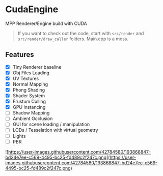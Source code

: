 # CudaEngine

MPP Renderer/Engine build with CUDA

> If you want to check out the code, start with `src/render` and `src/render/draw_caller` folders. Main.cpp is a mess.

## Features

- [x] Tiny Renderer baseline
- [x] Obj Files Loading
- [x] UV Textures
- [x] Normal Mapping
- [x] Phong Shading
- [x] Shader System
- [x] Frustum Culling
- [x] GPU Instancing
- [ ] Shadow Mapping
- [ ] Ambient Occlusion
- [ ] GUI for scene loading / manipulation
- [ ] LODs / Tesselation with virtual geometry
- [ ] Lights
- [ ] PBR

![https://user-images.githubusercontent.com/42784580/193868847-bd24e7ee-c569-4495-bc25-fd489c2f247c.png](https://user-images.githubusercontent.com/42784580/193868847-bd24e7ee-c569-4495-bc25-fd489c2f247c.png)
